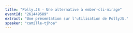 ```yaml
---
title: "Polly.JS - Une alternative à ember-cli-mirage"
eventId: "261449589"
extract: "Une présentation sur l'utilisation de PollyJS."
speaker: "camille-tjhoa"
---
```

